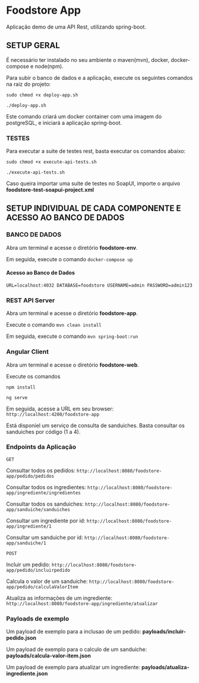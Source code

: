 Foodstore App
========

Aplicação demo de uma API Rest, utilizando spring-boot.

## SETUP GERAL

É necessário ter instalado no seu ambiente o maven(mvn), docker, docker-compose e node(npm). 

Para subir o banco de dados e a aplicação, execute os seguintes comandos na raiz do projeto:

```sudo chmod +x deploy-app.sh```

```./deploy-app.sh```

Este comando criará um docker container com uma imagem do postgreSQL, e iniciará a aplicação spring-boot.

### TESTES

Para executar a suite de testes rest, basta executar os comandos abaixo:

```sudo chmod +x execute-api-tests.sh```

```./execute-api-tests.sh```

Caso queira importar uma suite de testes no SoapUI, importe o arquivo **foodstore-test-soapui-project.xml**


## SETUP INDIVIDUAL DE CADA COMPONENTE E ACESSO AO BANCO DE DADOS

### BANCO DE DADOS

Abra um terminal e acesse o diretório **foodstore-env**.

Em seguida, execute o comando ```docker-compose up```

#### Acesso ao Banco de Dados

```URL=localhost:4032 DATABASE=foodstore USERNAME=admin PASSWORD=admin123```

### REST API Server

Abra um terminal e acesse o diretório **foodstore-app**.

Execute o comando ```mvn clean install```

Em seguida, execute o comando ```mvn spring-boot:run```

### Angular Client

Abra um terminal e acesse o diretório **foodstore-web**.

Execute os comandos 

```npm install```

```ng serve```

Em seguida, acesse a URL em seu browser: ```http://localhost:4200/foodstore-app```

Está disponíel um serviço de consulta de sanduiches. Basta consultar os sanduiches por código (1 a 4).

### Endpoints da Aplicação

```GET```

Consultar todos os pedidos: ```http://localhost:8080/foodstore-app/pedido/pedidos```

Consultar todos os ingredientes: ```http://localhost:8080/foodstore-app/ingrediente/ingredientes```

Consultar todos os sanduiches: ```http://localhost:8080/foodstore-app/sanduiche/sanduiches```

Consultar um ingrediente por id: ```http://localhost:8080/foodstore-app/ingrediente/1```

Consultar um sanduiche por id: ```http://localhost:8080/foodstore-app/sanduiche/1```


```POST```

Incluir um pedido: ```http://localhost:8080/foodstore-app/pedido/incluirpedido```

Calcula o valor de um sanduiche: ```http://localhost:8080/foodstore-app/pedido/calculaValorItem```

Atualiza as informações de um ingrediente: ```http://localhost:8080/foodstore-app/ingrediente/atualizar```

### Payloads de exemplo

Um payload de exemplo para a inclusao de um pedido: **payloads/incluir-pedido.json**

Um payload de exemplo para o calculo de um sanduiche: **payloads/calcula-valor-item.json**

Um payload de exemplo para atualizar um ingrediente: **payloads/atualiza-ingrediente.json**

